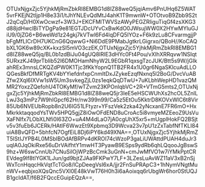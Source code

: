 OTUxNjgxZjc5YjhkMjRmZbkRl8EMBG1d8IZ88weQ5jqiAmv6PnUHq6Z5WAT5vrFKEjN2tljp1H8e33i1/tJhYNLEvQdMtJ4ahK1T9mwnW+OTOtvoB9Zbb9S2tJ2qCqD/H0XwOcwzf+3W3J+EKCFMlTWVSzAWyPEGZRIiguTiqGf4zsXKG3d88jdHwclBiTYDgPa9e81EGTJDcUYvCxBwKdO0JWsujWW0X2HYwMYluGJiU9/0jZG6+B6weWd1z24gkj7kVTwl6Fd4lqDFQ5IYOz+F6k9zLu8CFvarmgjjPbFgMfLICrDH7UKCnG6QqwwG+Ni6DdE9PMabJgtkrLGigrxo/QBoH//KoCAQbXL1GK6w89cXK+kxzSI5mVO3czEK,OTUxNjgxZjc5YjhkMjRmZbkRl8EMBG1d8IZ88weQ5jq/BL0b1zdBiJu04gUQ8lRlE3dHYc0Ft4Pou/vXIhXRRqvw1NSIqt5URxzKJ49prTblib52I6DMOHamNhyW2L9EGbR1qxsgTzcJUK/Btt5s9W/jGIkahREx3mnsLCKQZdPW0K1Tjc3fKkYopnQ1TB2FR4x1U0gr6NgaSKlcuAdLLOQGesBkfDfMRTgKV4bYYiefdnfxpCnmItDxJZykeEzqfNxnq5l2BoG/DvcVuABZfw2Xql6IXVw1sW5Um3svkegZjL0zs1eqkQqDTwU+7uKLbhWepHD1vazQMMR2YoxzZQefohU4TOKyMf/wTZvm23KPOnlqbVC+2R+VTmG5mts2,OTUxNjgxZjc5YjhkMjRmZbkRl8EMBG1d8IZ88weQ5jr3IeE5eHSCWUhXs2hcOL5ZnlLLwJ3q3mPz7W9hIGpcf62Hr/nw399n99/Ca5z5EtOu5KktrD8KOVxWlC6t8Vir85Ub6NVEUbRopb8n2U6IG51LFtyzr+YFszVek2zka42yNcxanE7FR6mO+HxMkrkktaqqodYsTWv5HPQ5gjZ8iOwOFdEND8uCroAc5i8vmyeMZEeoZ9UsVuXaFNIfx7LObXLNfi0I63ZO+uA4M4dLaO7jA0cgUhX5xr5+mUgplHokFQ2BSjtv5v3fuEb6JCERk/HAtlF6WwzEt9Xpbmq3D9Wcva23v7pU1zZxTabfNfTKLI84uiA8BvQFD+5bhfcN7OgfEiL8Dj6iPY6kd49XNA==,OTUxNjgxZjc5YjhkMjRmZT5IStIJYPB4L0MSbIBOdAfBRPv4dKROI74cWzoP3gaLiUWAttdPUAH4duJr3uqlA0JqOkiRxe56uDrVAifhtY1mwHT3PyawB9ESps9ydRb6qhLQqooJgBswS9hz+W6swCnnUb7CNuSilOjWPzBcCmk3uGnN+cmJwMfVO1w7iYMkPptCREVdeg9lf8tIYGK1LJun/gd9bjtZJAa9FKPwY7LF+3LZesLuAvWZ11aV3xB2nSjWxTcnHqqcHkVqtTcTGo8/lCpDeegVsI6xA/jjr2FnSuPRApC3+1hNymVNgtMunWV+eqbjxoXQsQnc5VXl0E48kVwT76H0h3i6aAoixqq6rUbgWr6hor0StUQJB1gcIdAT/f6B2FQccEGuipEQzA==,
